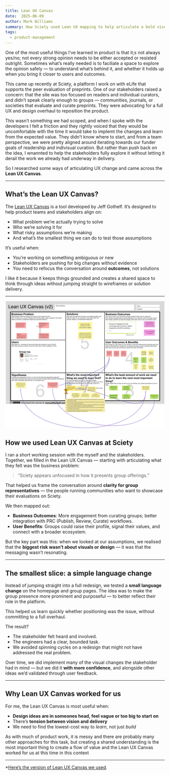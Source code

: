 ```yaml
---
title: Lean UX Canvas
date:  2025-06-09
author: Mark Williams
summary: How Sciety used Lean UX mapping to help articulate a bold visual change through aligning to outcomes and de-risking assumptions 
tags: 
  - product-management
---
```


One of the most useful things I’ve learned in product is that it;s not always yes/no; not every strong opinion needs to be either accepted or resisted outright. Sometimes what’s really needed is to faciliate a space to explore the opinion safely — to understand what’s behind it, and whether it holds up when you bring it closer to users and outcomes.

This came up recently at Sciety, a platform I work on with eLife that supports the peer evaluation of preprints. One of our stakeholders raised a concern: that the site was too focused on readers and individual curators, and didn’t speak clearly enough to groups — communities, journals, or societies that evaluate and curate preprints. They were advocating for a full UX and design overhaul to reposition the product.

This wasn’t something we had scoped, and when I spoke with the developers I felt a friction and they rightly voiced that they would be uncomfortable with the time it would take to implemt the changes and learn from the expected value. They didn’t know where to start, and from a team perspective, we were pretty aligned around iterating towards our funder goals of readership and indivisual curation. But rather than push back on the idea, I wnannted to help the stakeholders fully explore it without letting it derail the work we already had underway in delivery.

So I researched some ways of articulating UX change and came across the **Lean UX Canvas**.

---

## What’s the Lean UX Canvas?

The [Lean UX Canvas](https://www.jeffgothelf.com/blog/the-lean-ux-canvas/) is a tool developed by Jeff Gothelf. It’s designed to help product teams and stakeholders align on:

- What problem we’re actually trying to solve
- Who we’re solving it for
- What risky assumptions we’re making
- And what’s the smallest thing we can do to test those assumptions

It’s useful when:

- You’re working on something ambiguous or new
- Stakeholders are pushing for big changes without evidence
- You need to refocus the conversation around **outcomes**, not solutions

I like it because it keeps things grounded and creates a shared space to think through ideas without jumping straight to wireframes or solution delivery.

---
![Lean UX Canvas for design change](/assets/img/lean-ux-canvas.jpg)
## How we used Lean UX Canvas at Sciety

I ran a short working session with the myself and the stakeholders. Together, we filled in the Lean UX Canvas — starting with articulating what they felt was the business problem:

> “Sciety appears unfocused in how it presents group offerings.”

That helped us frame the conversation around **clarity for group representatives** — the people running communities  who want to showcase their evaluations on Sciety.

We then mapped out:

- **Business Outcomes**: More engagement from curating groups; better integration with PRC (Publish, Review, Curate) workflows.
- **User Benefits**: Groups could raise their profile, signal their values, and connect with a broader ecosystem.

But the key part was this: when we looked at our assumptions, we realised that the **biggest risk wasn’t about visuals or design** — it was that the messaging wasn’t resonating.

---

## The smallest slice: a simple language change

Instead of jumping straight into a full redesign, we tested a **small language change** on the homepage and group pages. The idea was to make the group presence more prominent and purposeful — to better reflect their role in the platform.

This helped us learn quickly whether positioning was the issue, without committing to a full overhaul.

The result?

- The stakeholder felt heard and involved.
- The engineers had a clear, bounded task.
- We avoided spinning cycles on a redesign that might not have addressed the real problem.

Over time, we did implement many of the visual changes the stakeholder had in mind — but we did it **with more confidence**, and alongside other ideas we’d validated through user feedback.

---

## Why Lean UX Canvas worked for us

For me, the Lean UX Canvas is most useful when:

- **Design ideas are in someones head, feel vague or too big to start on**
- There’s **tension between vision and delivery**
- We need to find the lowest-cost way to *learn*, not just *build*

As with much of product work, it is messy and there are probably many other approaches for this task, but creating a shared understanding is the most important thing to create a flow of value and the Lean UX Canvas worked for us at this time in this context

---

*[Here’s the version of Lean UX Canvas we used]().

